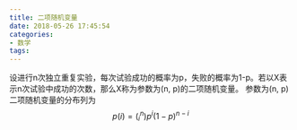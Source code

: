 ```yaml
---
title: 二项随机变量
date: 2018-05-26 17:45:54
categories:
- 数学
tags:
---
```


<script type="text/javascript" src="http://cdn.mathjax.org/mathjax/latest/MathJax.js?config=default"></script>
设进行n次独立重复实验，每次试验成功的概率为p，失败的概率为1-p。若以X表示n次试验中成功的次数，那么X称为参数为(n, p)的二项随机变量。
参数为(n, p)二项随机变量的分布列为
$$p(i)=(_i^n)p^i(1-p)^{n-i} $$
